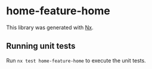 # home-feature-home

This library was generated with [Nx](https://nx.dev).

## Running unit tests

Run `nx test home-feature-home` to execute the unit tests.
